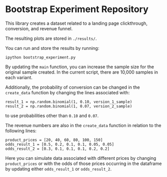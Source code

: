 # Bootstrap Experiment Repository

This library creates a dataset related to a landing page clickthrough, conversion, and revenue funnel.  

The resulting plots are stored in `./results/`.

You can run and store the results by running:

```
ipython bootstrap_experiment.py
```

By updating the `main` function, you can increase the sample size for the original sample created.  In the current script, there are 10,000 samples in each variant.

Additionally, the probability of conversion can be changed in the `create_data` function by changing the lines associated with:

```
result_1 = np.random.binomial(1, 0.10, version_1_sample)
result_2 = np.random.binomial(1, 0.07, version_2_sample)
```
to use probabilities other than `0.10` and `0.07`.  

The revenue numbers are also in the `create_data` function in relation to the following lines:

```
product_prices = [20, 40, 60, 80, 100, 150]
odds_result_1 = [0.5, 0.2, 0.1, 0.1, 0.05, 0.05]
odds_result_2 = [0.3, 0.1, 0.1, 0.1, 0.2, 0.2]
```

Here you can simulate data associated with different prices by changing `product_prices` or with the odds of those prices occurring in the dataframe by updating either `odds_result_1` or `odds_result_2`.  
